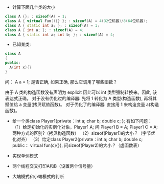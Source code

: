 - 计算下面几个类的大小
```C++
class A {}; : sizeof(A) = 1;
class A { virtual Fun(){} }; : sizeof(A) = 4(32位机器)/8(64位机器);
class A { static int a; }; : sizeof(A) = 1;
class A { int a; }; : sizeof(A) = 4;
class A { static int a; int b; }; : sizeof(A) = 4;
```

- 已知某类:
```C++
class A
{
public:
  A(int x){}
}
```
问： A a = 1; 是否正确, 如果正确, 那么它调用了哪些函数？

由于 A 类的构造函数没有声明为 explicit 因此可以 int 类型强制转换来。因此, 该表达式正确。
对于没有优化过的编译器: 先将 1 转化为 A 类型(构造函数), 再将其赋值给 a 变量(拷贝赋值函数)。
对于优化了的编译器: 直接用 1 来构造变量 a(构造函数)。

- 给一个类class Player1{private：int a; char b; double c; }; 有如下问题：
（1）给定初始化的实例化对象，Player1 A; 问 Player1 B = A; Player1 C = A; 两种方式的区别?（拷贝构造函数）
（2）sizeof(Player1)的大小？（字节优化对齐）
（3）给定class Player2{private：int a; char b; double c; public： virtual fun(c){}}, 问sizeof(Player2)的大小？（虚函数表）

- 实现单例模式

- 两个线程交叉打印A和B（设置两个信号量）

- 大端模式和小端模式的判断